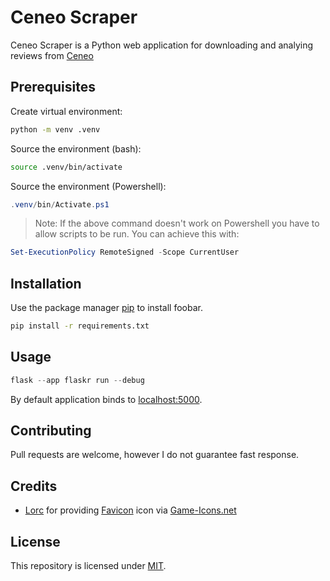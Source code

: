 # Ceneo Scraper

Ceneo Scraper is a Python web application for downloading and analying reviews from [Ceneo](https://ceneo.pl)

## Prerequisites

Create virtual environment:

```bash
python -m venv .venv
```

Source the environment (bash):

```bash
source .venv/bin/activate
```

Source the environment (Powershell):

```powershell
.venv/bin/Activate.ps1
```

> Note: If the above command doesn't work on Powershell you have to allow scripts to be run. You can achieve this with:
```powershell
Set-ExecutionPolicy RemoteSigned -Scope CurrentUser
```

## Installation


Use the package manager [pip](https://pip.pypa.io/en/stable/) to install foobar.

```bash
pip install -r requirements.txt
```

## Usage

```python
flask --app flaskr run --debug
```

By default application binds to [localhost:5000](http://localhost:5000).

## Contributing

Pull requests are welcome, however I do not guarantee fast response.

## Credits

- [Lorc](https://lorcblog.blogspot.com/) for providing [Favicon](flaskr/static/images/favicon.svg) icon via [Game-Icons.net](https://game-icons.net/1x1/lorc/magnifying-glass.html)

## License

This repository is licensed under [MIT](LICENSE).